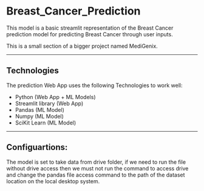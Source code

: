 # Breast_Cancer_Prediction
This model is a basic streamlit representation of the Breast Cancer prediction model for predicting Breast Cancer through user inputs.

This is a small section of a bigger project named MediGenix.

---

## Technologies 

The prediction Web App uses the following Technologies to work well:
* Python (Web App + ML Models)
* Streamlit library (Web App)
* Pandas (ML Model)
* Numpy (ML Model)
* SciKit Learn (ML Model)

---

## Configuartions:
The model is set to take data from drive folder, if we need to run the file without drive access then we must not run the command to access drive and change the pandas file access command to the path of the dataset location on the local desktop system.
